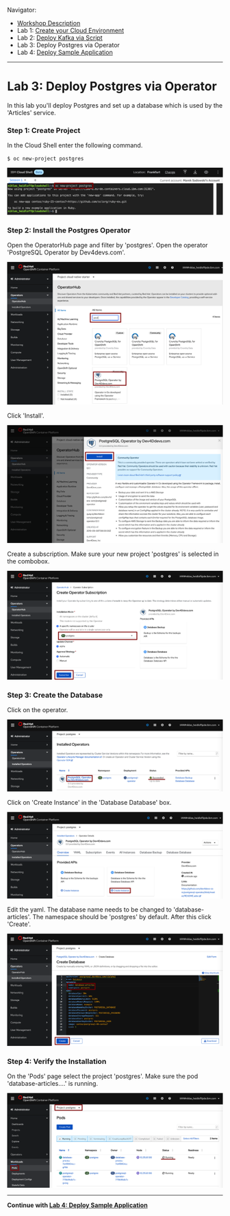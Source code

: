 Navigator:
* [Workshop Description](https://nheidloff.github.io/workshop-quarkus-openshift-reactive-messaging/)
* Lab 1: [Create your Cloud Environment](lab1.md)
* Lab 2: [Deploy Kafka via Script](lab2.md)
* Lab 3: Deploy Postgres via Operator
* Lab 4: [Deploy Sample Application](lab4.md)

---

# Lab 3: Deploy Postgres via Operator

In this lab you'll deploy Postgres and set up a database which is used by the 'Articles' service.

### Step 1: Create Project

In the Cloud Shell enter the following command.

```
$ oc new-project postgres
```

![kafka deployment](../images/setup-postgres1.png)

### Step 2: Install the Postgres Operator

Open the OperatorHub page and filter by 'postgres'. Open the operator 'PostgreSQL Operator by Dev4devs.com'.

![kafka deployment](../images/setup-postgres2.png)

Click 'Install'.

![kafka deployment](../images/setup-postgres3.png)

Create a subscription. Make sure your new project 'postgres' is selected in the combobox.

![kafka deployment](../images/setup-postgres4.png)

### Step 3: Create the Database

Click on the operator.

![kafka deployment](../images/setup-postgres5.png)

Click on 'Create Instance' in the 'Database Database' box.

![kafka deployment](../images/setup-postgres6.png)

Edit the yaml. The database name needs to be changed to  'database-articles'. The namespace should be 'postgres' by default. After this click 'Create'.

![kafka deployment](../images/setup-postgres7.png)

### Step 4: Verify the Installation 

On the 'Pods' page select the project 'postgres'. Make sure the pod 'database-articles....' is running.

![kafka deployment](../images/setup-postgres10.png)

---

__Continue with [Lab 4: Deploy Sample Application](lab4.md)__
